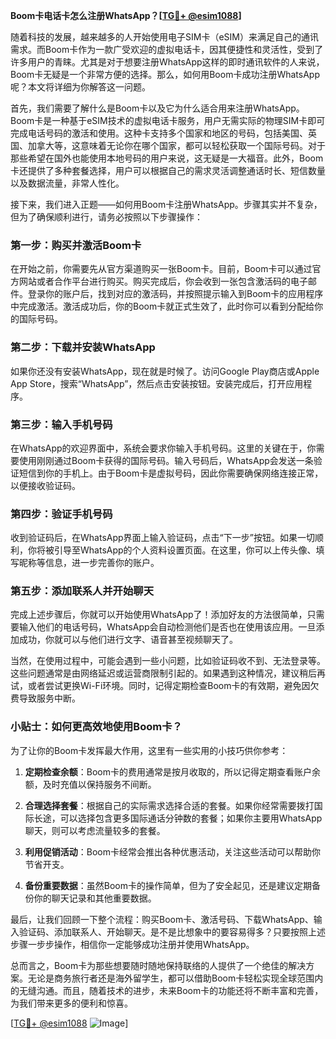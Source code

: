 **Boom卡电话卡怎么注册WhatsApp？[[TG💪+ @esim1088](https://t.me/s/esim1088)]**

随着科技的发展，越来越多的人开始使用电子SIM卡（eSIM）来满足自己的通讯需求。而Boom卡作为一款广受欢迎的虚拟电话卡，因其便捷性和灵活性，受到了许多用户的青睐。尤其是对于想要注册WhatsApp这样的即时通讯软件的人来说，Boom卡无疑是一个非常方便的选择。那么，如何用Boom卡成功注册WhatsApp呢？本文将详细为你解答这一问题。

首先，我们需要了解什么是Boom卡以及它为什么适合用来注册WhatsApp。Boom卡是一种基于eSIM技术的虚拟电话卡服务，用户无需实际的物理SIM卡即可完成电话号码的激活和使用。这种卡支持多个国家和地区的号码，包括美国、英国、加拿大等，这意味着无论你在哪个国家，都可以轻松获取一个国际号码。对于那些希望在国外也能使用本地号码的用户来说，这无疑是一大福音。此外，Boom卡还提供了多种套餐选择，用户可以根据自己的需求灵活调整通话时长、短信数量以及数据流量，非常人性化。

接下来，我们进入正题——如何用Boom卡注册WhatsApp。步骤其实并不复杂，但为了确保顺利进行，请务必按照以下步骤操作：

### 第一步：购买并激活Boom卡

在开始之前，你需要先从官方渠道购买一张Boom卡。目前，Boom卡可以通过官方网站或者合作平台进行购买。购买完成后，你会收到一张包含激活码的电子邮件。登录你的账户后，找到对应的激活码，并按照提示输入到Boom卡的应用程序中完成激活。激活成功后，你的Boom卡就正式生效了，此时你可以看到分配给你的国际号码。

### 第二步：下载并安装WhatsApp

如果你还没有安装WhatsApp，现在就是时候了。访问Google Play商店或Apple App Store，搜索“WhatsApp”，然后点击安装按钮。安装完成后，打开应用程序。

### 第三步：输入手机号码

在WhatsApp的欢迎界面中，系统会要求你输入手机号码。这里的关键在于，你需要使用刚刚通过Boom卡获得的国际号码。输入号码后，WhatsApp会发送一条验证短信到你的手机上。由于Boom卡是虚拟号码，因此你需要确保网络连接正常，以便接收验证码。

### 第四步：验证手机号码

收到验证码后，在WhatsApp界面上输入验证码，点击“下一步”按钮。如果一切顺利，你将被引导至WhatsApp的个人资料设置页面。在这里，你可以上传头像、填写昵称等信息，进一步完善你的账户。

### 第五步：添加联系人并开始聊天

完成上述步骤后，你就可以开始使用WhatsApp了！添加好友的方法很简单，只需要输入他们的电话号码，WhatsApp会自动检测他们是否也在使用该应用。一旦添加成功，你就可以与他们进行文字、语音甚至视频聊天了。

当然，在使用过程中，可能会遇到一些小问题，比如验证码收不到、无法登录等。这些问题通常是由网络延迟或运营商限制引起的。如果遇到这种情况，建议稍后再试，或者尝试更换Wi-Fi环境。同时，记得定期检查Boom卡的有效期，避免因欠费导致服务中断。

### 小贴士：如何更高效地使用Boom卡？

为了让你的Boom卡发挥最大作用，这里有一些实用的小技巧供你参考：

1. **定期检查余额**：Boom卡的费用通常是按月收取的，所以记得定期查看账户余额，及时充值以保持服务不间断。
   
2. **合理选择套餐**：根据自己的实际需求选择合适的套餐。如果你经常需要拨打国际长途，可以选择包含更多国际通话分钟数的套餐；如果你主要用WhatsApp聊天，则可以考虑流量较多的套餐。

3. **利用促销活动**：Boom卡经常会推出各种优惠活动，关注这些活动可以帮助你节省开支。

4. **备份重要数据**：虽然Boom卡的操作简单，但为了安全起见，还是建议定期备份你的聊天记录和其他重要数据。

最后，让我们回顾一下整个流程：购买Boom卡、激活号码、下载WhatsApp、输入验证码、添加联系人、开始聊天。是不是比想象中的要容易得多？只要按照上述步骤一步步操作，相信你一定能够成功注册并使用WhatsApp。

总而言之，Boom卡为那些想要随时随地保持联络的人提供了一个绝佳的解决方案。无论是商务旅行者还是海外留学生，都可以借助Boom卡轻松实现全球范围内的无缝沟通。而且，随着技术的进步，未来Boom卡的功能还将不断丰富和完善，为我们带来更多的便利和惊喜。

[[TG💪+ @esim1088](https://t.me/s/esim1088) ![Image](https://i.postimg.cc/4NQfJmqS/Snipaste-2025-05-13-00-14-12.png)]